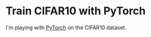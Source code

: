 # Train CIFAR10 with PyTorch

I'm playing with [PyTorch](http://pytorch.org/) on the CIFAR10 dataset.



